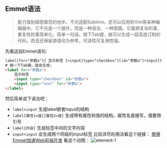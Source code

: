 ## Emmet语法
> 能力强到细思极恐的地步。不光适配Sublime，还可以应用到Vim等各种编辑器中。它不光是一个插件，而是一种语法，一种思路。它能把复杂的事、重复性的事简单化。简单一句话，按下Tab键，就可以生成一段高度订制的代码，而且还保留源语句为参考，可读性可复用性强。

先看这段Emmet语句:
```html
label[for="参数a"]{ 显示标签 }>input[type="checkbox"][id="参数a"]+input[type="text"][for="参数a"]
# 按一下Tab键，就会生成:
<label for="参数a"> 
    显示标签 
    <input type="checkbox" id="参数a">
    <input type="text" for="参数a">
</label>
```

然后简单说下语法吧：
- `label>input` 生成label嵌套input的结构
- `label[属性1=值][属性2=值]` 生成带有属性和值的结构，属性名直接写，值要用引号
- `label{内容}` 生成标签中间的文字内容
- `input+input` 会生成两个同级的input标签
比较详尽的用法看这个链接：
[使用Emmet加速Web前端开发](https://www.w3cplus.com/tools/using-emmet-speed-front-end-web-development.html)
看这个动图：
![element-1](https://user-images.githubusercontent.com/14041622/35469207-a525be46-036b-11e8-9e30-f1219598eed2.gif)



